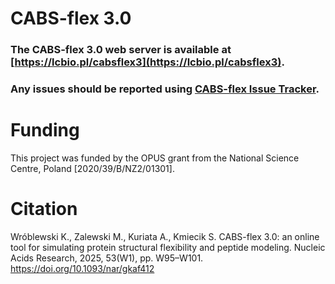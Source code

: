 # CABS-flex 3.0

### The CABS-flex 3.0 web server is available at [https://lcbio.pl/cabsflex3](https://lcbio.pl/cabsflex3). ###
### Any issues should be reported using [CABS-flex Issue Tracker](https://github.com/LCBio/cabs-flex/issues). ####

# Funding

This project was funded by the OPUS grant from the National Science Centre, Poland [2020/39/B/NZ2/01301].

# Citation 
Wróblewski K., Zalewski M., Kuriata A., Kmiecik S. CABS-flex 3.0: an online tool for simulating protein structural flexibility and peptide modeling. Nucleic Acids Research, 2025, 53(W1), pp. W95–W101. https://doi.org/10.1093/nar/gkaf412
